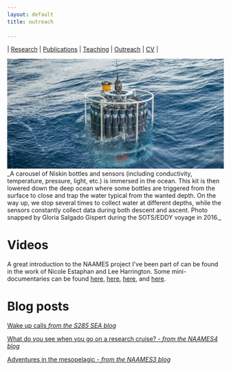 ```yaml
---
layout: default
title: outreach

---
```


| [Research](./research.html)          | [Publications](./publications.html)            | [Teaching](./teaching.html)   |  [Outreach](./outreach.html)         | [CV](./vita.html)     |


<img src="images/CTD2.png" alt="drawing" width="1270"/>
_A carousel of Niskin bottles and sensors (including conductivity, temperature, pressure, light, etc.) is immersed in the ocean. This kit is then lowered down the deep ocean where some bottles are triggered from the surface to close and trap the water typical from the wanted depth. On the way up, we stop several times to collect water at different depths, while the sensors constantly collect data during both descent and ascent. Photo snapped by Gloria Salgado Gispert during the SOTS/EDDY voyage in 2016._


Videos
==========================
A great introduction to the NAAMES project I've been part of can be found in the work of Nicole Estaphan and Lee Harrington. Some mini-documentaries can be found [here](https://www.youtube.com/watch?v=Fp3bNkXzbLI), [here](https://www.youtube.com/watch?v=YKbHJHfChSw), [here](https://www.youtube.com/watch?v=gUUoa9JgujE), and [here](https://www.youtube.com/watch?v=O5QAg8L_xNM).




Blog posts
==========================

[Wake up calls _from the S285 SEA blog_](https://www.sea.edu/sea_currents/robert_c_seamans/wake-ups)

[What do you see when you go on a research cruise? - _from the NAAMES4 blog_](https://earthobservatory.nasa.gov/blogs/fromthefield/2018/04/06/naames-iv-expedition-april-5-2018/)

[Adventures in the mesopelagic - _from the NAAMES3 blog_](https://earthobservatory.nasa.gov/blogs/fromthefield/2017/09/15/8854/)





